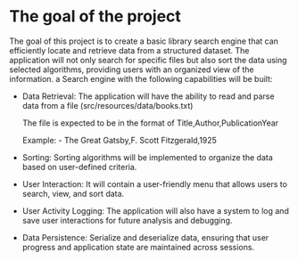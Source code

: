 # The goal of the project

The goal of this project is to create a basic library search engine that can efficiently locate and retrieve data from a structured dataset. The application will not only search for specific files but also sort the data using selected algorithms, providing users with an organized view of the information.
a Search engine with the following capabilities will be built:

- Data Retrieval: The application will have the ability to read and parse data from a file (src/resources/data/books.txt) 

    The file is expected to be in the format of Title,Author,PublicationYear 

    Example: - The Great Gatsby,F. Scott Fitzgerald,1925

- Sorting: Sorting algorithms will be implemented to organize the data based on user-defined criteria.

- User Interaction: It will contain a user-friendly menu that allows users to search, view, and sort data.

- User Activity Logging: The application will also have a system to log and save user interactions for future analysis and debugging.

- Data Persistence: Serialize and deserialize data, ensuring that user progress and application state are maintained across sessions.


